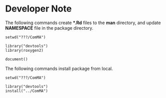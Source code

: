 # Developer Note

The following commands create __*.Rd__ files to the __man__ directory, 
and update __NAMESPACE__ file in the package directory.

```
setwd("???/ComMA")

library("devtools")
library(roxygen2)

document()
```

The following commands install package from local.
```
setwd("???/ComMA")

library("devtools")
install("../ComMA")
```
